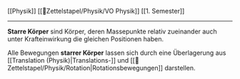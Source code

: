 [[Physik]] [[📂Zettelstapel/Physik/VO Physik]] [[1. Semester]]

---

**Starre Körper** sind Körper, deren Massepunkte relativ zueinander auch unter Krafteinwirkung die gleichen Positionen haben.

Alle Bewegungen **starrer Körper** lassen sich durch eine Überlagerung aus [[Translation (Physik)|Translations-]] und [[📂Zettelstapel/Physik/Rotation|Rotationsbewegungen]] darstellen.